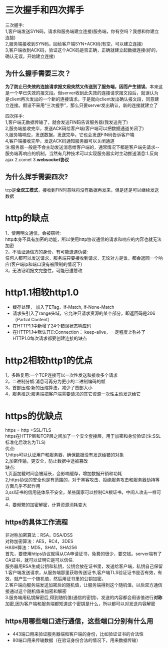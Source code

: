 # 三次握手和四次挥手
三次握手:  
1,客户端发送SYN码，请求和服务端建立连接(服务端，你有空吗？我想和你建立连接)  
2,服务端接收到SYN码，回给客户端SYN+ACK码(有空，可以建立连接)  
3,客户端收到ACK码，验证这个ACK码是否正确，正确就建立起数据连接(好的，确认无误，开始建立连接)  
## 为什么握手需要三次？
**为了防止已失效的连接请求报文段突然又传送到了服务端，因而产生错误**。本来这是一个早已失效的报文段。但server收到此失效的连接请求报文段后，就误认为是client再次发出的一个新的连接请求。于是就向client发出确认报文段，同意建立连接。假设不采用“三次握手”，那么只要server发出确认，新的连接就建立了

四次挥手:  
1,客户端无数据传输了，就会发送FIN码告诉服务器(我发送完了)  
2,服务端接收完毕，发送ACK码给客户端(客户端可以把数据通道关闭了)  
3,服务端响应，发送数据，发送完毕，它也会发送FIN码告诉客户端  
4,客户端接收完毕，发送ACK码通知服务器可以关闭通道  
注:服务器一般是不会主动发送消息给客户端的，通常情况下都是客户端先请求--服务端再响应的机制，当然有几种技术可以实现服务器实时主动推送消息:1.反向ajax 2.comet 3.**websocket协议**  
## 为什么挥手需要四次?
tcp是**全双工模式**，接收到FIN时意味将没有数据再发来，但是还是可以继续发送数据

# http的缺点
1，使用明文通信，会被窃听:  
http本身不具有加密的功能，所以使用http协议通信的请求和响应的内容也就无法加密  
2，不验证通信方的身份，有可能遭遇伪装:  
任何人都可以发送请求，服务端只要接收到请求，无论对方是谁，都会返回一个响应(客户端ip和端口没有被限制的情况下)  
3，无法证明报文完整性，可能已遭篡改  
# http1.1相较http1.0
* 缓存处理， 加入了ETag、If-Match, If-None-Match
* 请求头引入了range头域，它允许只请求资源的某个部分，即返回码是206（Partial Content）
* 在HTTP1.1中新增了24个错误状态响应码
* 在HTTP1.1中默认开启Connection： keep-alive，一定程度上弥补了HTTP1.0每次请求都要创建连接的缺点
# http2相较http1的优点
1，多路复用:一个TCP连接可以一次性发送和接收多个请求  
2，二进制分帧:消息可再分为更小的二进制编码的帧  
3，首部压缩:新的压缩算法，减少了首部大小  
4，服务推送:服务端把客户端需要请求的其它资源一次性主动发送给它 
# https的优缺点
https = http +SSL/TLS  
https在HTTP层和TCP层之间加了一个安全套接层，用于加密和身份验证(注:SSL标准化后改名为TLS)  
优点:  
1,https可以认证用户和服务器，确保数据没有发送给错的对象  
2,加密传输，更安全，防止数据中途被篡改  
缺点:  
1,页面加载时间会被延长，会影响缓存，增加数据开销和功耗  
2,https协议的安全也是有范围的，对于黑客攻击、拒绝服务攻击和服务器劫持等方面几乎不起作用  
3,ssl证书的信用链体系不安全，某些国家可以控制CA根证书，中间人攻击一样可以  
4，要频繁的加密解密，计算资源消耗变大  
## https的具体工作流程
 非对称加密算法：RSA，DSA/DSS   
 对称加密算法：AES，RC4，3DES   
 HASH算法：MD5，SHA1，SHA256  
首先，要使用https协议就得从CA申请证书，免费的很少，要交钱。server端有了CA证书，就可以证明它是可以信任.    
服务器用RSA生成公钥和私钥，公钥会放在证书里，发送给客户端，私钥自己保留  
1.客户端发送请求，从服务端那里获取传送证书,客户端TLS验证证书是否有效，有效，就产生一个随机值，然后用证书里的公钥加密。  
2.客户端向服务端发送加密后的随机值，让服务端得到这个随机值，以后双方通信接通过这个随机值来加密和解密  
3.服务端用私钥解密后,得到随机值(通信的密钥)，发送的内容都会用该值进行**对称**加密,因为客户端和服务端都知道这个密钥是什么，所以都可以对发送内容解密 
## https用哪些端口进行通信，这些端口分别有什么用
* 443端口用来验证服务器端和客户端的身份，比如验证证书的合法性
* 80端口用来传输数据（在验证身份合法的情况下，用来数据传输）






